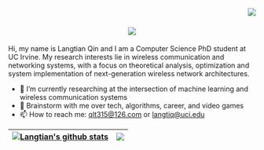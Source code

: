 <img align="right" src="https://visitor-badge.laobi.icu/badge?page_id=qlt315.qlt315">
<h1 align="center">
  <a href="https://git.io/typing-svg">
    <img src="https://readme-typing-svg.herokuapp.com/?lines=Hello,+There!+👋;I+am+Langtian+Qin....;Nice+to+meet+you!&center=true&size=30">
  </a>
</h1>

Hi, my name is Langtian Qin and I am a Computer Science PhD student at UC Irvine. My research interests lie in wireless communication and networking systems, with a focus on theoretical analysis, optimization and system implementation of next-generation wireless network architectures.

- 🔭 I’m currently researching at the intersection of machine learning and wireless communication systems
- 💬 Brainstorm with me over tech, algorithms, career, and video games 
- 📫 How to reach me: qlt315@126.com or langtiq@uci.edu

| <a href="https://github.com/qlt315/github-readme-stats"><img align="center" src="https://github-readme-stats.vercel.app/api?username=qlt315&show_icons=true&theme=buefy&hide_border=true" alt="Langtian's github stats" /></a> | <a href="https://github.com/anuraghazra/github-readme-stats"><img align="center" src="https://github-readme-stats.vercel.app/api/top-langs/?username=qlt315&layout=compact&theme=buefy&hide_border=true" /></a> |
| ------------- | ------------- |

  <!--<img align="center" alt="GIF" src="https://github.com/abhisheknaiidu/abhisheknaiidu/blob/master/code.gif?raw=true" width="830" height="500" />-->


